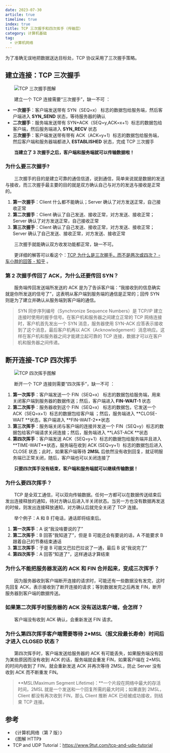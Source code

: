 ```yaml
---
date: 2023-07-30
article: true
timeline: true
index: true
title: TCP 三次握手和四次挥手（传输层）
category: 计算机基础
tag:
  - 计算机网络
---
```


为了准确无误地把数据送达目标处，TCP 协议采用了三次握手策略。

## 建立连接：TCP 三次握手

　　![TCP 三次握手图解](https://cdn.jsdelivr.net/gh/1coins/assets/tcp-connection-and-disconnection/tcp-shakes-hands-three-times.png)

　　建立一个 TCP 连接需要“三次握手”，缺一不可 ：

- **一次握手**：客户端发送带有 SYN（SEQ=x） 标志的数据包给服务端，然后客户端进入 **SYN_SEND** 状态，等待服务器的确认
- **二次握手**：服务端发送带有 SYN+ACK（SEQ=y,ACK=x+1）标志的数据包给客户端，然后服务端进入 **SYN_RECV** 状态
- **三次握手**：客户端发送带有带有 ACK（ACK=y+1）标志的数据包给服务端，然后客户端和服务器端都进入 **ESTABLISHED** 状态，完成 TCP 三次握手

　　**当建立了 3 次握手之后，客户端和服务端就可以传输数据啦！**

### 为什么要三次握手?

　　三次握手的目的是建立可靠的通信信道，说到通信，简单来说就是数据的发送与接收，而三次握手最主要的目的就是双方确认自己与对方的发送与接收是正常的。

1. **第一次握手**：Client 什么都不能确认；Server 确认了对方发送正常，自己接收正常
2. **第二次握手**：Client 确认了自己发送、接收正常，对方发送、接收正常；Server 确认了对方发送正常，自己接收正常
3. **第三次握手**：Client 确认了自己发送、接收正常，对方发送、接收正常；Server 确认了自己发送、接收正常，对方发送、接收正常

　　三次握手就能确认双方收发功能都正常，缺一不可。

　　更详细的解答可以看这个：[TCP 为什么是三次握手，而不是两次或四次？ - 车小胖的回答 - 知乎](https://www.zhihu.com/question/24853633/answer/115173386)  。

### 第 2 次握手传回了 ACK，为什么还要传回 SYN？

　　服务端传回发送端所发送的 ACK 是为了告诉客户端：“我接收到的信息确实就是你所发送的信号了”，这表明从客户端到服务端的通信是正常的；回传 SYN 则是为了建立并确认从服务端到客户端的通信。

> SYN 同步序列编号（Synchronize Sequence Numbers）是 TCP/IP 建立连接时使用的握手信号。在客户机和服务器之间建立正常的 TCP 网络连接时，客户机首先发出一个 SYN 消息，服务器使用 SYN-ACK 应答表示接收到了这个消息，最后客户机再以 ACK（Acknowledgement）消息响应。这样在客户机和服务器之间才能建立起可靠的 TCP 连接，数据才可以在客户机和服务器之间传递。

## 断开连接-TCP 四次挥手

　　![TCP 四次挥手图解](https://cdn.jsdelivr.net/gh/1coins/assets/tcp-connection-and-disconnection/tcp-waves-four-times.png)

　　断开一个 TCP 连接则需要“四次挥手”，缺一不可 ：

1. **第一次挥手**：客户端发送一个 FIN（SEQ=x） 标志的数据包给服务端，用来关闭客户端到服务器的数据传送；然后，客户端进入 **FIN-WAIT-1** 状态
2. **第二次挥手**：服务器收到这个 FIN（SEQ=x） 标志的数据包，它发送一个 ACK（SEQ=x+1）标志的数据包给客户端 ；然后，服务端进入 **CLOSE-WAIT ​**状态，客户端进入 **FIN-WAIT-2 ​**状态
3. **第三次挥手**：服务端关闭与客户端的连接并发送一个 FIN（SEQ=y）标志的数据包给客户端请求关闭连接；然后，服务端进入 **LAST-ACK ​**状态
4. **第四次挥手**：客户端发送 ACK（SEQ=y+1）标志的数据包给服务端并且进入 **TIME-WAIT ​**状态，服务端在收到 ACK (SEQ=y+1）标志的数据包后进入 CLOSE 状态；此时，如果客户端等待 **2MSL** 后依然没有收到回复，就证明服务端已正常关闭，随后，客户端也可以关闭连接了

　　**只要四次挥手没有结束，客户端和服务端就可以继续传输数据！**

### 为什么要四次挥手？

　　TCP 是全双工通信，可以双向传输数据。任何一方都可以在数据传送结束后发出连接释放的通知，待对方确认后进入半关闭状态。当另一方也没有数据再发送的时候，则发出连接释放通知，对方确认后就完全关闭了 TCP 连接。

　　举个例子：A 和 B 打电话，通话即将结束后。

1. **第一次挥手**：A 说“我没啥要说的了”
2. **第二次挥手**：B 回答“我知道了”，但是 B 可能还会有要说的话，A 不能要求 B 跟着自己的节奏结束通话
3. **第三次挥手**：于是 B 可能又巴拉巴拉说了一通，最后 B 说“我说完了”
4. **第四次挥手**：A 回答“知道了”，这样通话才算结束

### 为什么不能把服务器发送的 ACK 和 FIN 合并起来，变成三次挥手？

　　因为服务器收到客户端断开连接的请求时，可能还有一些数据没有发完，这时先回复 ACK，表示接收到了断开连接的请求；等到数据发完之后再发 FIN，断开服务器到客户端的数据传送。

### 如果第二次挥手时服务器的 ACK 没有送达客户端，会怎样？

　　客户端没有收到 ACK 确认，会重新发送 FIN 请求。

### 为什么第四次挥手客户端需要等待 2\*MSL（报文段最长寿命）时间后才进入 CLOSED 状态？

　　第四次挥手时，客户端发送给服务器的 ACK 有可能丢失，如果服务端没有因为某些原因而没有收到 ACK 的话，服务端就会重发 FIN，如果客户端在 2\*MSL 的时间内收到了 FIN，就会重新发送 ACK 并再次等待 2MSL，防止 Server 没有收到 ACK 而不断重发 FIN。

> **MSL(Maximum Segment Lifetime)：**一个片段在网络中最大的存活时间，2MSL 就是一个发送和一个回复所需的最大时间；如果直到 2MSL，Client 都没有再次收到 FIN，那么 Client 推断 ACK 已经被成功接收，则结束 TCP 连接。

## 参考

- 《计算机网络（第 7 版）》
- 《图解 HTTP》
- TCP and UDP Tutorial：https://www.9tut.com/tcp-and-udp-tutorial